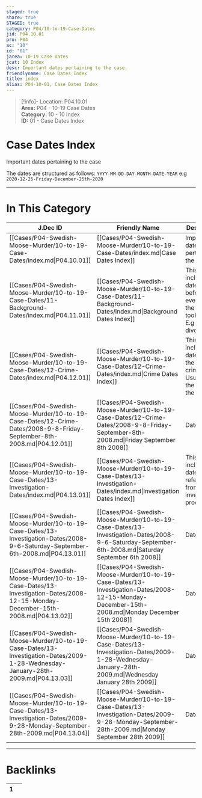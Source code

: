 ```yaml
---  
staged: true  
share: true  
STAGED: true  
category: P04/10-to-19-Case-Dates  
jid: P04.10.01  
pro: P04  
ac: "10"  
id: "01"  
jarea: 10-19 Case Dates  
jcat: 10 Index  
desc: Important dates pertaining to the case.  
friendlyname: Case Dates Index  
title: index  
alias: P04-10-01, Case Dates Index  
---  
```

  
>[!info]- Location: P04.10.01  
>**Area:** P04 - 10-19 Case Dates  
>**Category:** 10 - 10 Index  
>**ID:** 01 - Case Dates Index  
  
# Case Dates Index  
Important dates pertaining to the case  
  
The dates are structured as follows: `YYYY-MM-DD-DAY-MONTH-DATE-YEAR` e.g `2020-12-25-Friday-December-25th-2020`  
  
  
  
---  
# In This Category  
  
| J.Dec ID                                                                                                                          | Friendly Name                                                                                                                                       | Description                                                                               |  
| --------------------------------------------------------------------------------------------------------------------------------- | --------------------------------------------------------------------------------------------------------------------------------------------------- | ----------------------------------------------------------------------------------------- |  
| [[Cases/P04-Swedish-Moose-Murder/10-to-19-Case-Dates/index.md\|P04.10.01]]                                                        | [[Cases/P04-Swedish-Moose-Murder/10-to-19-Case-Dates/index.md\|Case Dates Index]]                                                                   | Important dates pertaining to the case.                                                   |  
| [[Cases/P04-Swedish-Moose-Murder/10-to-19-Case-Dates/11-Background-Dates/index.md\|P04.11.01]]                                    | [[Cases/P04-Swedish-Moose-Murder/10-to-19-Case-Dates/11-Background-Dates/index.md\|Background Dates Index]]                                         | This includes dates from before the events of the case took place. E.g date of a divorce. |  
| [[Cases/P04-Swedish-Moose-Murder/10-to-19-Case-Dates/12-Crime-Dates/index.md\|P04.12.01]]                                         | [[Cases/P04-Swedish-Moose-Murder/10-to-19-Case-Dates/12-Crime-Dates/index.md\|Crime Dates Index]]                                                   | This includes dates from the actual crime itself. Usually just the date of the murder.    |  
| [[Cases/P04-Swedish-Moose-Murder/10-to-19-Case-Dates/12-Crime-Dates/2008-9-8-Friday-September-8th-2008.md\|P04.12.01]]            | [[Cases/P04-Swedish-Moose-Murder/10-to-19-Case-Dates/12-Crime-Dates/2008-9-8-Friday-September-8th-2008.md\|Friday September 8th 2008]]              | Date                                                                                      |  
| [[Cases/P04-Swedish-Moose-Murder/10-to-19-Case-Dates/13-Investigation-Dates/index.md\|P04.13.01]]                                 | [[Cases/P04-Swedish-Moose-Murder/10-to-19-Case-Dates/13-Investigation-Dates/index.md\|Investigation Dates Index]]                                   | This includes dates referenced from the investigation process.                            |  
| [[Cases/P04-Swedish-Moose-Murder/10-to-19-Case-Dates/13-Investigation-Dates/2008-9-6-Saturday-September-6th-2008.md\|P04.13.01]]  | [[Cases/P04-Swedish-Moose-Murder/10-to-19-Case-Dates/13-Investigation-Dates/2008-9-6-Saturday-September-6th-2008.md\|Saturday September 6th 2008]]  | Date                                                                                      |  
| [[Cases/P04-Swedish-Moose-Murder/10-to-19-Case-Dates/13-Investigation-Dates/2008-12-15-Monday-December-15th-2008.md\|P04.13.02]]  | [[Cases/P04-Swedish-Moose-Murder/10-to-19-Case-Dates/13-Investigation-Dates/2008-12-15-Monday-December-15th-2008.md\|Monday December 15th 2008]]    | Date                                                                                      |  
| [[Cases/P04-Swedish-Moose-Murder/10-to-19-Case-Dates/13-Investigation-Dates/2009-1-28-Wednesday-January-28th-2009.md\|P04.13.03]] | [[Cases/P04-Swedish-Moose-Murder/10-to-19-Case-Dates/13-Investigation-Dates/2009-1-28-Wednesday-January-28th-2009.md\|Wednesday January 28th 2009]] | Date                                                                                      |  
| [[Cases/P04-Swedish-Moose-Murder/10-to-19-Case-Dates/13-Investigation-Dates/2009-9-28-Monday-September-28th-2009.md\|P04.13.04]]  | [[Cases/P04-Swedish-Moose-Murder/10-to-19-Case-Dates/13-Investigation-Dates/2009-9-28-Monday-September-28th-2009.md\|Monday September 28th 2009]]   | Date                                                                                      |  
  
  
---  
# Backlinks  
<div><table class="dataview table-view-table"><thead class="table-view-thead"><tr class="table-view-tr-header"><th class="table-view-th"><span></span><span class="dataview small-text">1</span></th><th class="table-view-th"><span></span></th></tr></thead><tbody class="table-view-tbody"></tbody></table></div>